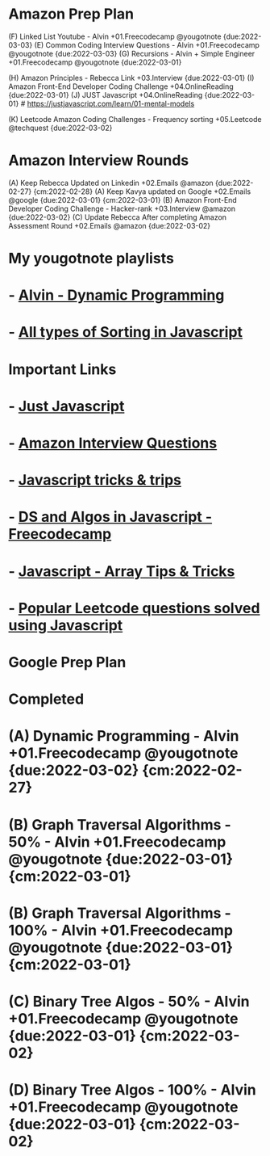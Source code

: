 # Amazon Prep Plan
(F) Linked List Youtube - Alvin +01.Freecodecamp @yougotnote {due:2022-03-03}
(E) Common Coding Interview Questions - Alvin +01.Freecodecamp @yougotnote {due:2022-03-03}
(G) Recursions - Alvin + Simple Engineer +01.Freecodecamp @yougotnote {due:2022-03-01}

(H) Amazon Principles - Rebecca Link +03.Interview {due:2022-03-01}
(I) Amazon Front-End Developer Coding Challenge +04.OnlineReading {due:2022-03-01}
(J) JUST Javascript +04.OnlineReading {due:2022-03-01}
                        # https://justjavascript.com/learn/01-mental-models

(K) Leetcode Amazon Coding Challenges - Frequency sorting +05.Leetcode @techquest {due:2022-03-02}


# Amazon Interview Rounds

(A) Keep Rebecca Updated on Linkedin +02.Emails @amazon {due:2022-02-27} {cm:2022-02-28}
(A) Keep Kavya updated on Google +02.Emails @google {due:2022-03-01} {cm:2022-03-01}
(B) Amazon Front-End Developer Coding Challenge - Hacker-rank +03.Interview @amazon {due:2022-03-02}
(C) Update Rebecca After completing Amazon Assessment Round +02.Emails @amazon {due:2022-03-02} 


# My yougotnote playlists

# - [Alvin - Dynamic Programming](https://app.yougotnote.com/#/playlist/621acae0e33dcf0016c739dd)
# - [All types of Sorting in Javascript](https://app.yougotnote.com/#/playlist/621a43eae33dcf0016c739c0)

# Important Links
# - [Just Javascript](https://justjavascript.com/learn/01-mental-models)
# - [Amazon Interview Questions](https://algomonster.medium.com/amazon-oa-2022-hackerrank-5d90e1fb46d4)
# - [Javascript tricks & trips](https://medium.com/geekculture/10-clever-javascript-tricks-that-every-developer-should-know-e0be92bcfe9)
# - [DS and Algos in Javascript - Freecodecamp](https://www.youtube.com/watch?v=t2CEgPsws3U)
# - [Javascript - Array Tips & Tricks](https://www.youtube.com/watch?v=R8rmfD9Y5-c)
# - [Popular Leetcode questions solved using Javascript](https://www.youtube.com/watch?v=IufUNRCQ37E&list=PLY5pAT_51eGyo4ixvdZgzY57N0_R1QMtb)



# Google Prep Plan


# Completed
# (A) Dynamic Programming - Alvin +01.Freecodecamp @yougotnote {due:2022-03-02} {cm:2022-02-27}
# (B) Graph Traversal Algorithms - 50% - Alvin +01.Freecodecamp @yougotnote {due:2022-03-01} {cm:2022-03-01}
# (B) Graph Traversal Algorithms - 100% - Alvin +01.Freecodecamp @yougotnote {due:2022-03-01} {cm:2022-03-01}
# (C) Binary Tree Algos - 50% - Alvin +01.Freecodecamp @yougotnote {due:2022-03-01} {cm:2022-03-02}
# (D) Binary Tree Algos - 100% - Alvin +01.Freecodecamp @yougotnote {due:2022-03-01} {cm:2022-03-02}